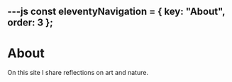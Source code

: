 ---js
const eleventyNavigation = {
	key: "About",
	order: 3
};
---
# About

On this site I share reflections on art and nature.

